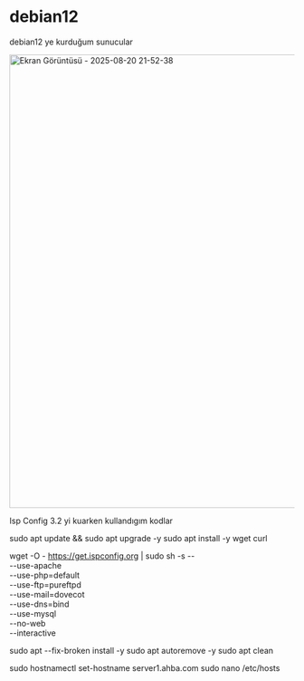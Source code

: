 # debian12
debian12 ye kurduğum sunucular

<img width="1276" height="800" alt="Ekran Görüntüsü - 2025-08-20 21-52-38" src="https://github.com/user-attachments/assets/edf6e8aa-c6a9-433a-a17f-4c8586e5220f" />

Isp Config 3.2 yi kuarken kullandıgım kodlar

sudo apt update && sudo apt upgrade -y
sudo apt install -y wget curl

wget -O - https://get.ispconfig.org | sudo sh -s -- \
  --use-apache \
  --use-php=default \
  --use-ftp=pureftpd \
  --use-mail=dovecot \
  --use-dns=bind \
  --use-mysql \
  --no-web \
  --interactive

sudo apt --fix-broken install -y
sudo apt autoremove -y
sudo apt clean

sudo hostnamectl set-hostname server1.ahba.com
sudo nano /etc/hosts 
